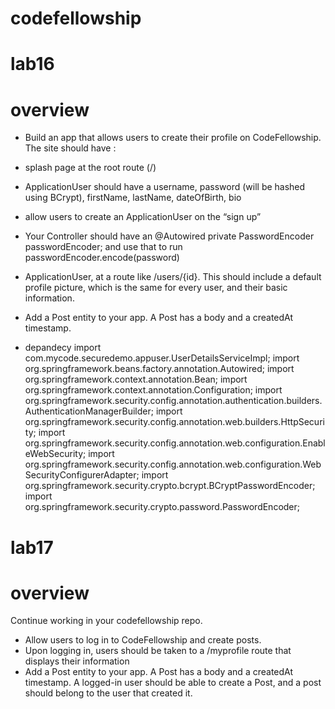 # codefellowship
# lab16
# overview 
* Build an app that allows users to create their profile on CodeFellowship.
The site should have :
 * splash page at the root route (/)
 * ApplicationUser should have a username, password (will be hashed using BCrypt), firstName, lastName, dateOfBirth, bio
 * allow users to create an ApplicationUser on the “sign up”
 * Your Controller should have an @Autowired private PasswordEncoder passwordEncoder; and use that to run passwordEncoder.encode(password)
 * ApplicationUser, at a route like /users/{id}.
This should include a default profile picture, which is the same for every user, and their basic information.
* Add a Post entity to your app.
A Post has a body and a createdAt timestamp.

* depandecy
import com.mycode.securedemo.appuser.UserDetailsServiceImpl;
import org.springframework.beans.factory.annotation.Autowired;
import org.springframework.context.annotation.Bean;
import org.springframework.context.annotation.Configuration;
import org.springframework.security.config.annotation.authentication.builders.AuthenticationManagerBuilder;
import org.springframework.security.config.annotation.web.builders.HttpSecurity;
import org.springframework.security.config.annotation.web.configuration.EnableWebSecurity;
import org.springframework.security.config.annotation.web.configuration.WebSecurityConfigurerAdapter;
import org.springframework.security.crypto.bcrypt.BCryptPasswordEncoder;
import org.springframework.security.crypto.password.PasswordEncoder;


# lab17
# overview
Continue working in your codefellowship repo.
* Allow users to log in to CodeFellowship and create posts.
* Upon logging in, users should be taken to a /myprofile route that displays their information
* Add a Post entity to your app.
A Post has a body and a createdAt timestamp.
A logged-in user should be able to create a Post, and a post should belong to the user that created it.

